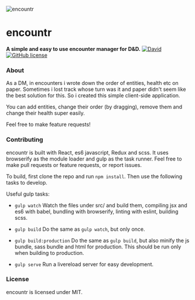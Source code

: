 ![encountr](https://raw.github.com/Tankenstein/encountr/master/src/images/logo_large.svg)

encountr
========
**A simple and easy to use encounter manager for D&D.**
[![David](https://img.shields.io/david/Tankenstein/encountr.svg?style=flat-square)]()[![GitHub license](https://img.shields.io/github/license/Tankenstein/encountr.svg?style=flat-square)]()

### About

As a DM, in encounters i wrote down the order of entities, health etc on paper. Sometimes i lost track whose turn was it and paper didn't seem like the best solution for this. So i created this simple client-side application.

You can add entities, change their order (by dragging), remove them and change their health super easily.

Feel free to make feature requests!

### Contributing

encountr is built with React, es6 javascript, Redux and scss. It uses browserify as the module loader and gulp as the task runner. Feel free to make pull requests or feature requests, or report issues.

To build, first clone the repo and run `npm install`. Then use the following tasks to develop.

Useful gulp tasks:
+ `gulp watch`
  Watch the files under src/ and build them, compiling jsx and es6 with babel, bundling with browserify, linting with eslint, building scss.

+ `gulp build`
  Do the same as `gulp watch`, but only once.

+ `gulp build:production`
  Do the same as `gulp build`, but also minify the js bundle, sass bundle and html for production. This should be run only when building to production.

+ `gulp serve`
  Run a livereload server for easy development.

### License

encountr is licensed under MIT.